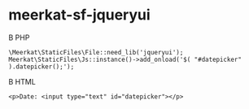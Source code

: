 meerkat-sf-jqueryui
===================

В PHP
~~~
\Meerkat\StaticFiles\File::need_lib('jqueryui');
Meerkat\StaticFiles\Js::instance()->add_onload('$( "#datepicker" ).datepicker();');
~~~

В HTML
~~~
<p>Date: <input type="text" id="datepicker"></p>
~~~


